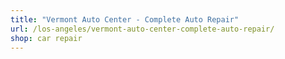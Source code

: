 ```yaml
---
title: "Vermont Auto Center - Complete Auto Repair"
url: /los-angeles/vermont-auto-center-complete-auto-repair/
shop: car repair
---
```

